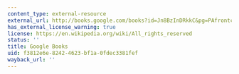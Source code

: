 ```yaml
---
content_type: external-resource
external_url: http://books.google.com/books?id=Jn8BzInDRkkC&pg=PAfrontcover
has_external_license_warning: true
license: https://en.wikipedia.org/wiki/All_rights_reserved
status: ''
title: Google Books
uid: f3812e6e-8242-4623-bf1a-0fdec3381fef
wayback_url: ''
---
```


